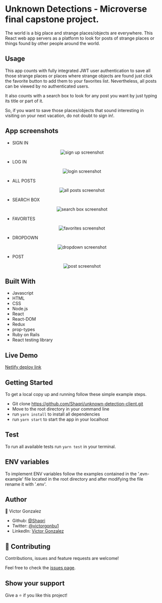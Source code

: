 # Unknown Detections - Microverse final capstone project.

The world is a big place and strange places/objects are everywhere.
This React web app servers as a platform to look for posts of strange places or things found by other people around the world.

## Usage

This app counts with fully integrated JWT user authentication to save all those strange places or places where strange objects are found just click the favorite button to add them to your favorites list. Nevertheless, all posts can be viewed by no authenticated users.

It also counts with a search box to look for any post you want by just typing its title or part of it.

So, if you want to save those places/objects that sound interesting in visiting on your next vacation, do not doubt to sign in!.

## App screenshots

- SIGN IN  

<div align="center">
  <img src="/src/imgs/screenshots/SIGNUP.png" alt='sign up screenshot' /> 
</div> 

- LOG IN  

<div align="center">
  <img src="/src/imgs/screenshots/LOGIN.png" alt='login screenshot' /> 
</div> 

- ALL POSTS  

<div align="center">
  <img src="/src/imgs/screenshots/ALLPOSTS.png" alt='all posts screenshot' /> 
</div> 

- SEARCH BOX  

<div align="center">
  <img src="/src/imgs/sh/SEARCHBOX.png" alt='search box screenshot' /> 
</div>

- FAVORITES  

<div align="center">
  <img src="/src/imgs/screenshots/FAVORITES.png" alt='favorites screenshot' /> 
</div> 

- DROPDOWN  

<div align="center">
  <img src="/src/imgs/screenshots/DROPDOWN.png" alt='dropdown screenshot' /> 
</div>

- POST  

<div align="center">
  <img src="/src/imgs/screenshots/POST.png" alt='post screenshot' /> 
</div>

## Built With

- Javascript
- HTML
- CSS
- Node.js
- React
- React-DOM
- Redux
- prop-types
- Ruby on Rails
- React testing library

## Live Demo

[Netlify deploy link](https://unknown-detections.netlify.app/posts)

## Getting Started

To get a local copy up and running follow these simple example steps.

- Git clone https://github.com/Shaqri/unknown-detection-client.git
- Move to the root directory in your command line
- run `yarn install` to install all dependencies
- run `yarn start` to start the app in your localhost

## Test   

To run all available tests run `yarn test` in your terminal.  

## ENV variables  

To implement ENV variables follow the examples contained in the '.evn-example' file located in the root directory and after modifying the file rename it with '.env'.  

## Author
👤 Victor Gonzalez  
- Github: [@Shaqri](https://github.com/Shaqri)
- Twitter: [@victorgonbu1](https://twitter.com/Victorgonbu1)
- LinkedIn: [Victor Gonzalez](https://www.linkedin.com/in/victor-manuel-gonzalez-buitrago)

## 🤝 Contributing

Contributions, issues and feature requests are welcome!

Feel free to check the [issues page](issues/).

## Show your support

Give a ⭐️ if you like this project!
